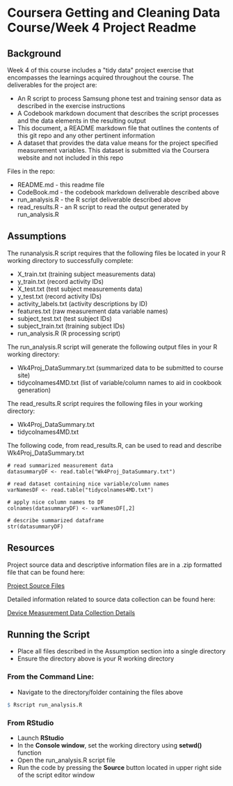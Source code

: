 # Coursera Getting and Cleaning Data Course/Week 4 Project Readme

## Background

Week 4 of this course includes a "tidy data" project exercise that encompasses the learnings acquired throughout the course.  The deliverables for the project are:

 * An R script to process Samsung phone test and training sensor data as described in the exercise instructions
 * A Codebook markdown document that describes the script processes and the data elements in the resulting output
 * This document, a README markdown file that outlines the contents of this git repo and any other pertinent information
 * A dataset that provides the data value means for the project specified measurement variables.  This dataset is submitted via the Coursera website and not included in this repo
 
Files in the repo:
* README.md - this readme file
* CodeBook.md - the codebook markdown deliverable described above
* run_analysis.R - the R script deliverable described above
* read_results.R - an R script to read the output generated by run_analysis.R

## Assumptions

The runanalysis.R script requires that the following files be located in your R working directory to successfully complete:
* X_train.txt (training subject measurements data)
* y_train.txt (record activity IDs)
* X_test.txt (test subject measurements data)
* y_test.txt (record activity IDs)
* activity_labels.txt (activity descriptions by ID)
* features.txt (raw measurement data variable names)
* subject_test.txt (test subject IDs)
* subject_train.txt (training subject IDs)
* run_analysis.R (R processing script)

The run_analysis.R script will generate the following output files in your R working directory:
* Wk4Proj_DataSummary.txt (summarized data to be submitted to course site)
* tidycolnames4MD.txt (list of variable/column names to aid in cookbook generation)

The read_results.R script requires the following files in your working directory:
* Wk4Proj_DataSummary.txt
* tidycolnames4MD.txt

The following code, from read_results.R, can be used to read and describe Wk4Proj_DataSummary.txt

```
# read summarized measurement data
datasummaryDF <- read.table("Wk4Proj_DataSummary.txt")

# read dataset containing nice variable/column names
varNamesDF <- read.table("tidycolnames4MD.txt")

# apply nice column names to DF
colnames(datasummaryDF) <- varNamesDF[,2]

# describe summarized dataframe
str(datasummaryDF)
```

## Resources

Project source data and descriptive information files are in a .zip formatted file that can be found here:

[Project Source Files](https://d396qusza40orc.cloudfront.net/getdata%2Fprojectfiles%2FUCI%20HAR%20Dataset.zip)

Detailed information related to source data collection can be found here:

[Device Measurement Data Collection Details](http://archive.ics.uci.edu/ml/datasets/Human+Activity+Recognition+Using+Smartphones)

## Running the Script

* Place all files described in the Assumption section into a single directory
* Ensure the directory above is your R working directory

### From the Command Line:

* Navigate to the directory/folder containing the files above

```R
$ Rscript run_analysis.R
```

### From RStudio

* Launch **RStudio**
* In the **Console window**, set the working directory using **setwd()** function
* Open the run_analysis.R script file
* Run the code by pressing the **Source** button located in upper right side of the script editor window
